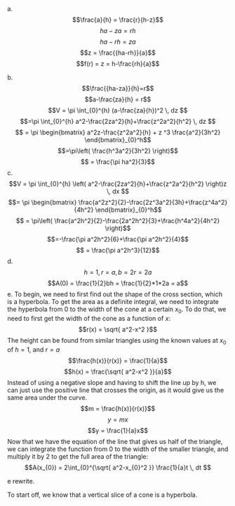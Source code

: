 a.
$$\frac{a}{h} = \frac{r}{h-z}$$
$$ha-za=rh$$
$$ha-rh=za$$
$$z = \frac{{ha-rh}}{a}$$
$$f(r) = z = h-\frac{rh}{a}$$

b.
$$\frac{{ha-za}}{h}=r$$$$a-\frac{za}{h} = r$$
$$V = \pi \int_{0}^{h} (a-\frac{za}{h})^2 \, dz $$
$$=\pi \int_{0}^{h} a^2-\frac{2za^2}{h}+\frac{z^2a^2}{h^2} \, dz $$
$$ = \pi \begin{bmatrix}
a^2z-\frac{z^2a^2}{h} + z ^3 \frac{a^2}{3h^2}
\end{bmatrix}_{0}^h$$
$$=\pi\left( \frac{h^3a^2}{3h^2} \right)$$
$$ = \frac{\pi ha^2}{3}$$
c.
$$V = \pi \int_{0}^{h} \left( a^2-\frac{2za^2}{h}+\frac{z^2a^2}{h^2} \right)z \, dx $$
$$= \pi \begin{bmatrix}
\frac{a^2z^2}{2}-\frac{2z^3a^2}{3h}+\frac{z^4a^2}{4h^2}
\end{bmatrix}_{0}^h$$
$$ = \pi\left( \frac{a^2h^2}{2}-\frac{2a^2h^2}{3}+\frac{h^4a^2}{4h^2} \right)$$
$$=-\frac{\pi a^2h^2}{6}+\frac{\pi a^2h^2}{4}$$
$$ = \frac{\pi a^2h^3}{12}$$
d.
$$h = 1, r = a, b = 2r = 2a$$
$$A(0) = \frac{1}{2}bh = \frac{1}{2}*1*2a = a$$
e. To begin, we need to first find out the shape of the cross section, which is a hyperbola. To get the area as a definite integral, we need to integrate the hyperbola from 0 to the width of the cone at a certain $x_{0}$. To do that, we need to first get the width of the cone as a function of $x$: $$r(x) = \sqrt{ a^2-x^2 }$$ The height can be found from similar triangles using the known values at $x_{0}$ of $h = 1$, and $r = a$ $$\frac{h(x)}{r(x)} = \frac{1}{a}$$ $$h(x) = \frac{\sqrt{ a^2-x^2 }}{a}$$ Instead of using a negative slope and having to shift the line up by h, we can just use the positive line that crosses the origin, as it would give us the same area under the curve. $$m = \frac{h(x)}{r(x)}$$ $$y = mx$$ $$y = \frac{1}{a}x$$ Now that we have the equation of the line that gives us half of the triangle, we can integrate the function from 0 to the width of the smaller triangle, and multiply it by 2 to get the full area of the triangle: $$A(x_{0}) = 2\int_{0}^{\sqrt{ a^2-x_{0}^2 }} \frac{1}{a}t \, dt $$

e rewrite.

To start off, we know that a vertical slice of a cone is a hyperbola. 
